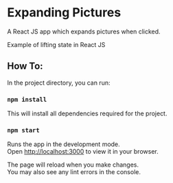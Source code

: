 # Expanding Pictures

A React JS app which expands pictures when clicked. 

Example of lifting state in React JS

## How To:

In the project directory, you can run:

### `npm install`

This will install all dependencies required for the project.

### `npm start`

Runs the app in the development mode.\
Open [http://localhost:3000](http://localhost:3000) to view it in your browser.

The page will reload when you make changes.\
You may also see any lint errors in the console.
